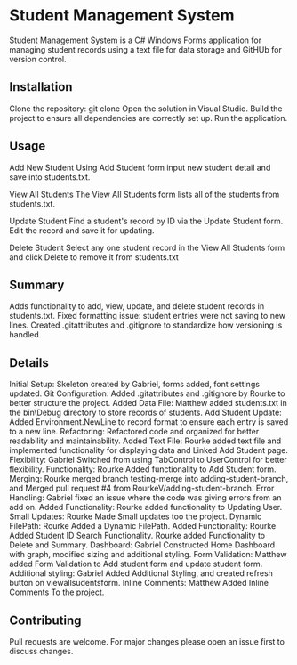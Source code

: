 # Student Management System
Student Management System is a C# Windows Forms application for managing student records using a text file for data storage and GitHUb for version control.

## Installation
Clone the repository:
git clone <repository-url>
Open the solution in Visual Studio.
Build the project to ensure all dependencies are correctly set up.
Run the application.

## Usage
Add New Student
Using Add Student form input new student detail and save into students.txt.


View All Students 
The View All Students form lists all of the students from students.txt.

Update Student
Find a student's record by ID via the Update Student form. Edit the record and save it for updating.

Delete Student 
Select any one student record in the View All Students form and click Delete to remove it from students.txt

## Summary
Adds functionality to add, view, update, and delete student records in students.txt.
Fixed formatting issue: student entries were not saving to new lines.
Created .gitattributes and .gitignore to standardize how versioning is handled.

## Details
Initial Setup: Skeleton created by Gabriel, forms added, font settings updated.
Git Configuration: Added .gitattributes and .gitignore by Rourke to better structure the project. 
Added Data File: Matthew added students.txt in the bin\\Debug directory to store records of students.
Add Student Update: Added Environment.NewLine to record format to ensure each entry is saved to a new line.
Refactoring: Refactored code and organized for better readability and maintainability.
Added Text File: Rourke added text file and implemented functionality for displaying data and Linked Add Student page.
Flexibility: Gabriel Switched from using TabControl to UserControl for better flexibility.
Functionality: Rourke Added functionality to Add Student form.
Merging: Rourke merged branch testing-merge into adding-student-branch, and Merged pull request #4 from RourkeV/adding-student-branch.
Error Handling: Gabriel fixed an issue where the code was giving errors from an add on.
Added Functionality: Rourke added functionality to Updating User.
Small Updates: Rourke Made Small updates too the project.
Dynamic FilePath: Rourke Added a Dynamic FilePath.
Added Functionality: Rourke Added Student ID Search Functionality. Rourke added Functionality to Delete and Summary.
Dashboard: Gabriel Constructed Home Dashboard with graph, modified sizing and additional styling.
Form Validation: Matthew added Form Validation to Add student form and update student form.
Additional styling: Gabriel Added Additional Styling, and created refresh button on viewallsudentsform.
Inline Comments: Matthew Added Inline Comments To the project.



## Contributing 
Pull requests are welcome. For major changes please open an issue first to discuss changes.



